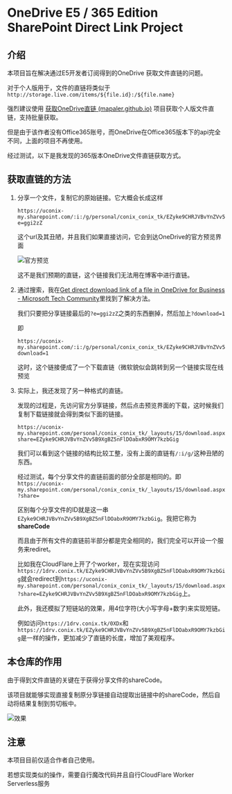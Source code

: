 # OneDrive E5 / 365 Edition SharePoint Direct Link Project

## 介绍

本项目旨在解决通过E5开发者订阅得到的OneDrive 获取文件直链的问题。

对于个人版用于，文件的直链将类似于 `http://storage.live.com/items/${file.id}:/${file.name}`

强烈建议使用 [获取OneDrive直链 (mapaler.github.io)](https://mapaler.github.io/GetOneDriveDirectLink/) 项目获取个人版文件直链，支持批量获取。

但是由于该作者没有Office365账号，而OneDrive在Office365版本下的api完全不同，上面的项目不再使用。

经过测试，以下是我发现的365版本OneDrive文件直链获取方式。

## 获取直链的方法

1. 分享一个文件，复制它的原始链接。它大概会长成这样

   ```
   https://uconix-my.sharepoint.com/:i:/g/personal/conix_conix_tk/EZyke9CHRJVBvYnZVv5B9XgBZ5nFlDOabxR9OMY7kzbGig?e=ggi2zZ
   ```

   这个url及其丑陋，并且我们如果直接访问，它会到达OneDrive的官方预览界面

   ![官方预览](https://gitee.com/Wuuconix/image_host/raw/master/image-20220306143250554.png)

   这不是我们预期的直链，这个链接我们无法用在博客中进行直链。

2. 通过搜索，我在[Get direct download link of a file in OneDrive for Business - Microsoft Tech Community](https://techcommunity.microsoft.com/t5/onedrive-for-business/get-direct-download-link-of-a-file-in-onedrive-for-business/m-p/149766)里找到了解决方法。

   我们只要把分享链接最后的`?e=ggi2zZ`之类的东西删掉，然后加上`?download=1`

   即

   ```
   https://uconix-my.sharepoint.com/:i:/g/personal/conix_conix_tk/EZyke9CHRJVBvYnZVv5B9XgBZ5nFlDOabxR9OMY7kzbGig?download=1
   ```

   这时，这个链接便成了一个下载直链（微软貌似会跳转到另一个链接实现在线预览

3. 实际上，我还发现了另一种格式的直链。

   发现的过程是，先访问官方分享链接，然后点击预览界面的下载，这时候我们复制下载链接就会得到类似下面的链接。

   ```
   https://uconix-my.sharepoint.com/personal/conix_conix_tk/_layouts/15/download.aspx?share=EZyke9CHRJVBvYnZVv5B9XgBZ5nFlDOabxR9OMY7kzbGig
   ```

   我们可以看到这个链接的结构比较工整，没有上面的直链有`/:i/g/`这种丑陋的东西。

   经过测试，每个分享文件的直链前面的部分全部是相同的。即`https://uconix-my.sharepoint.com/personal/conix_conix_tk/_layouts/15/download.aspx?share=`

   区别每个分享文件的ID就是这一串`EZyke9CHRJVBvYnZVv5B9XgBZ5nFlDOabxR9OMY7kzbGig`。我把它称为**shareCode**

   而且由于所有文件的直链前半部分都是完全相同的，我们完全可以开设一个服务来rediret。

   比如我在CloudFlare上开了个worker，现在实现访问`https://1drv.conix.tk/EZyke9CHRJVBvYnZVv5B9XgBZ5nFlDOabxR9OMY7kzbGig`就会redirect到`https://uconix-my.sharepoint.com/personal/conix_conix_tk/_layouts/15/download.aspx?share=EZyke9CHRJVBvYnZVv5B9XgBZ5nFlDOabxR9OMY7kzbGig`上。

   此外，我还模拟了短链站的效果，用4位字符(大小写字母+数字)来实现短链。

   例如访问`https://1drv.conix.tk/0XDx`和`https://1drv.conix.tk/EZyke9CHRJVBvYnZVv5B9XgBZ5nFlDOabxR9OMY7kzbGig`是一样的操作，更加减少了直链的长度，增加了美观程序。

## 本仓库的作用

由于得到文件直链的关键在于获得分享文件的shareCode。

该项目就能够实现直接复制原分享链接自动提取出链接中的shareCode，然后自动将结果复制到剪切板中。

![效果](https://gitee.com/Wuuconix/image_host/raw/master/image-20220306145825873.png)

## 注意

本项目目前仅适合作者自己使用。

若想实现类似的操作，需要自行魔改代码并且自行CloudFlare Worker Serverless服务